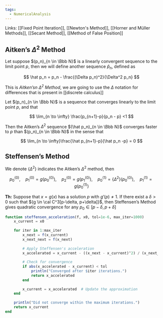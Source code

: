 ```yaml
---
tags:
  - NumericalAnalysis
---
```

Links: [[Fixed Point Iteration]], [[Newton's Method]], [[Horner and Müller Methods]], [[Secant Method]], [[Method of False Position]]

## Aitken’s $\Delta^2$ Method

Let suppose $(p_n)_{n \in \Bbb N}$ is a linearly convergent sequence to the limit point $p$, then we will define another sequence $\hat p_n$, defined as

$$ \hat p_n = p_n - \frac{(\Delta p_n)^2}{\Delta^2 p_n} $$

This is _Aitken’sn $\Delta^2$ Method_, we are going to use the $\Delta$ notation for differences that is present in [[discrete calculus]]

Let $(p_n)_{n \in \Bbb N}$ is a sequence that converges linearly to the limit point $p$, and that

$$ \lim_{n \to \infty} \frac{p_{n+1}-p}{p_n - p} <1 $$

Then the Aitken’s $\Delta^2$ sequence $(\hat p_n)_{n \in \Bbb N}$ converges faster to $p$ than $(p_n)_{n \in \Bbb N}$ in the sense that

$$ \lim_{n \to \infty}\frac{\hat p_{n+1}-p}{\hat p_n -p} = 0 $$

## Steffensen’s Method

We denote $\{\Delta ^2\}$ indicates the Aitken’s $\Delta ^2$ method, then

$$ p_0^{(0)}, \quad p_1^{(0)} =g(p_0^{(0)}), \quad p_2^{(0)} = g(p_1^{(0)}), \quad p_0^{(1)} =\{\Delta^2\} (p_0^{(0)}) , \quad p_1^{(1)} =g(p_0^{(1)}) $$

********Th:******** Suppose that $x = g(x)$ has a solution $p$ with $g'(p) \ne 1$. If there exist a $\delta >0$ such that ${g \in \cal C^3[p-\delta, p+\delta]}$, then Steffensen’s Method gives quadratic convergence for any ${p_0 \in [p - \delta , p +\delta]}$

```julia
function steffensen_acceleration(f, x0, tol=1e-6, max_iter=1000)
    x_current = x0
    
    for iter in 1:max_iter
        x_next = f(x_current)
        x_next_next = f(x_next)
        
        # Apply Steffensen's acceleration
        x_accelerated = x_current - ((x_next - x_current)^2) / (x_next_next - 2x_next + x_current)
        
        # Check for convergence
        if abs(x_accelerated - x_current) < tol
            println("Converged after $iter iterations.")
            return x_accelerated
        end
        
        x_current = x_accelerated  # Update the approximation
    end
    
    println("Did not converge within the maximum iterations.")
    return x_current
end
```